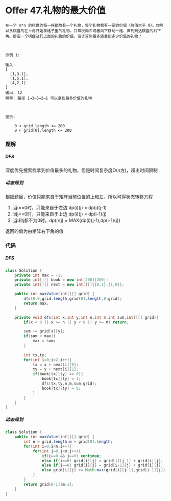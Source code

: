 # Offer 47.礼物的最大价值

```
在一个 m*n 的棋盘的每一格都放有一个礼物，每个礼物都有一定的价值（价值大于 0）。你可以从棋盘的左上角开始拿格子里的礼物，并每次向右或者向下移动一格、直到到达棋盘的右下角。给定一个棋盘及其上面的礼物的价值，请计算你最多能拿到多少价值的礼物？

 

示例 1:

输入: 
[
  [1,3,1],
  [1,5,1],
  [4,2,1]
]
输出: 12
解释: 路径 1→3→5→2→1 可以拿到最多价值的礼物

 

提示：

    0 < grid.length <= 200
    0 < grid[0].length <= 200
```

### 题解

##### DFS

深度优先搜索找拿到价值最多的礼物，但是时间复杂度O(n方)，超出时间限制

##### 动态规划

根据题目，价值只能来自于矩阵当前位置的上和左，所以可得状态转移方程

1. 当i==0时，只能来自于左边 dp(i)(j) = dp(i)(j-1)
2. 当j==0时，只能来自于上边 dp(i)(j) = dp(i-1)(j)
3. 当i和j都不为0时，dp(i)(j) = MAX{dp(i)(j-1),dp(i-1)(j)}

返回的值为由矩阵右下角的值

### 代码

##### DFS

```java
class Solution {
    private int max = -1;
    private int[][] book = new int[200][200];
    private int[][] next = new int[][]{{0,1},{1,0}};

    public int maxValue(int[][] grid) {
        dfs(0,0,grid.length,grid[0].length,0,grid);
        return max;
    }

    private void dfs(int x,int y,int n,int m,int sum,int[][] grid){
        if(x < 0 || x >= n || y < 0 || y >= m) return;

        sum += grid[x][y];
        if(sum > max){
            max = sum;
        }    
        
        int tx,ty;
        for(int i=0;i<2;i++){
            tx = x + next[i][0];
            ty = y + next[i][1];
            if(book[tx][ty] == 0){
                book[tx][ty] = 1;
                dfs(tx,ty,n,m,sum,grid);
                book[tx][ty] = 0;
            }
        }
    }
}
```

##### 动态规划

```java
class Solution {
    public int maxValue(int[][] grid) {
        int n = grid.length,m = grid[0].length;
        for(int i=0;i<n;i++){
            for(int j=0;j<m;j++){
                if(i==0 && j==0) continue;
                else if(i==0) grid[i][j] = grid[i][j-1] + grid[i][j]; 
                else if(j==0) grid[i][j] = grid[i-1][j] + grid[i][j];
                else grid[i][j] += Math.max(grid[i][j-1],grid[i-1][j]);
            }
        }
        return grid[n-1][m-1];
    }
}
```

